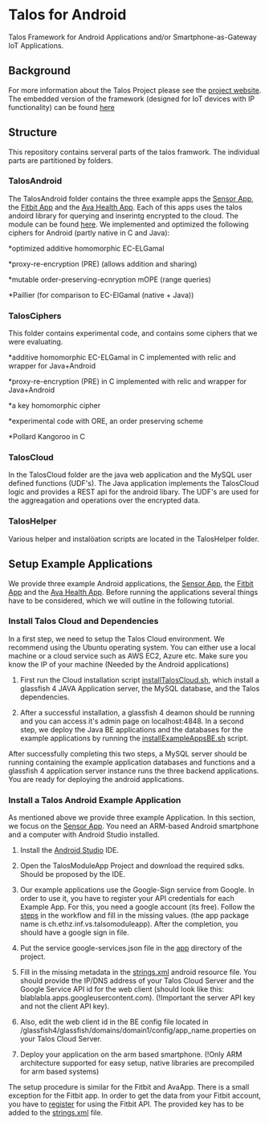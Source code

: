 # Talos for Android
Talos Framework for Android Applications and/or Smartphone-as-Gateway IoT Applications. 

## Background
For more information about the Talos Project please see the [project website](https://talos-crypto.github.io).
The embedded version of the framework (designed for IoT devices with IP functionality) can be found [here](https://github.com/Talos-crypto/Talos-Contiki)

## Structure
This repository contains serveral parts of the talos framwork. The individual parts are partitioned by folders. 
### TalosAndroid
The TalosAndroid folder contains the three example apps the [Sensor App](https://github.com/Talos-crypto/Talos-Android/tree/master/TalosAndroid/TalosModuleApp), the [Fitbit App](https://github.com/Talos-crypto/Talos-Android/tree/master/TalosAndroid/TalosFitbitApp) and the [Ava Health App](https://github.com/Talos-crypto/Talos-Android/tree/master/TalosAndroid/TalosAvaApp). Each of this apps uses the talos andoird library for querying and inserintg encrypted to the cloud. The module can be found [here](https://github.com/Talos-crypto/Talos-Android/tree/master/TalosAndroid/TalosModuleApp/talosmodule). We implemented and optimized the following ciphers for Android (partly native in C and Java):

*optimized additive homomorphic EC-ELGamal

*proxy-re-encryption (PRE) (allows addition and sharing)

*mutable order-preserving-ecnryption mOPE (range queries)

*Paillier (for comparison to EC-ElGamal (native + Java))

### TalosCiphers
This folder contains experimental code, and contains some ciphers that we were evaluating. 

*additive homomorphic EC-ELGamal in C implemented with relic and wrapper for Java+Android

*proxy-re-encryption (PRE) in C implemented with relic and wrapper for Java+Android

*a key homomorphic cipher

*experimental code with ORE, an order preserving scheme

*Pollard Kangoroo in C 

### TalosCloud 
In the TalosCloud folder are the java web application and the MySQL user defined functions (UDF's). The Java application implements the TalosCloud logic and provides a REST api for the android libary. The UDF's are used for the aggreagation and operations over the encrypted data. 

### TalosHelper
Various helper and instalöation scripts are located in the TalosHelper folder. 


## Setup Example Applications
We provide three example Android applications, the [Sensor App](https://github.com/Talos-crypto/Talos-Android/tree/master/TalosAndroid/TalosModuleApp), the [Fitbit App](https://github.com/Talos-crypto/Talos-Android/tree/master/TalosAndroid/TalosFitbitApp) and the [Ava Health App](https://github.com/Talos-crypto/Talos-Android/tree/master/TalosAndroid/TalosAvaApp). Before running the applications several things have to be considered, which we will outline in the following tutorial.

### Install Talos Cloud and Dependencies
In a first step, we need to setup the Talos Cloud environment. We recommend using the Ubuntu operating system. You can either use a local machine or a cloud service such as AWS EC2, Azure etc. Make sure you know the IP of your machine (Needed by the Android applications) 

1. First run the Cloud installation script [installTalosCloud.sh](installTalosCloud.sh), which install a glassfish 4 JAVA Application server, the MySQL database, and the Talos dependencies. 

2. After a successful installation, a glassfish 4 deamon should be running and you can access it's admin page on localhost:4848. In a second step, we deploy the Java BE applications and the databases for the example applications by running the [installExampleAppsBE.sh](installExampleAppsBE.sh) script.

After successfully completing this two steps, a MySQL server should be running containing the example application databases and functions and a glassfish 4 application server instance runs the three backend applications. You are ready for deploying the android applications.

### Install a Talos Android Example Application
As mentioned above we provide three example Application. In this section, we focus on the [Sensor App](https://github.com/Talos-crypto/Talos-Android/tree/master/TalosAndroid/TalosModuleApp). You need an ARM-based Android smartphone and a computer with Android Studio installed.

1. Install the [Android Studio](https://developer.android.com/studio/index.html) IDE.

2. Open the TalosModuleApp Project and download the required sdks. Should be proposed by the IDE.

3. Our example applications use the Google-Sign service from Google. In order to use it, you have to register your API credentials for each Example App. For this, you need a google account (its free). Follow the [steps](https://developers.google.com/mobile/add?platform=android&cntapi=signin&cntapp=Default%20Demo%20App&cntpkg=com.google.samples.quickstart.signin) in the workflow and fill in the missing values. (the app package name is ch.ethz.inf.vs.talsomoduleapp). After the completion, you should have a google sign in file.

4. Put the service google-services.json file in the [app](Talos-Android/TalosAndroid/TalosModuleApp/app) directory of the project.

5. Fill in the missing metadata in the [strings.xml](https://github.com/Talos-crypto/Talos-Android/blob/master/TalosAndroid/TalosModuleApp/app/src/main/res/values/strings.xml) android resource file. You should provide the IP/DNS address of your Talos Cloud Server and the Google Service API id for the web client (should look like this: blablabla.apps.googleusercontent.com). (!Important the server API key and not the client API key).

6. Also, edit the web client id in the BE config file located in /glassfish4/glassfish/domains/domain1/config/app_name.properties on your Talos Cloud Server.

7. Deploy your application on the arm based smartphone. (!Only ARM architecture supported for easy setup, native libraries are precompiled for arm based systems)

The setup procedure is similar for the Fitbit and AvaApp. There is a small exception for the Fitbit app. In order to get the data from your Fitbit account, you have to [register](https://dev.fitbit.com/) for using the Fitbit API. The provided key has to be added to the [strings.xml](https://github.com/Talos-crypto/Talos-Android/blob/master/TalosAndroid/TalosFitbitApp/app/src/main/res/values/strings.xml) file.

